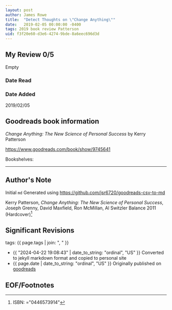 ```yaml
---
layout: post
author: James Rowe
title:  "Detect Thoughts on \"Change Anything\""
date:   2019-02-05 00:00:00 -0400
tags: 2019 book review Patterson 
uid: f3f20e60-d3e6-4274-9bde-8a6eec696d3d
---
```




## My Review 0/5

Empty

### Date Read


### Date Added
2019/02/05

## Goodreads book information

*Change Anything: The New Science of Personal Success* by Kerry Patterson

https://www.goodreads.com/book/show/9745641

Bookshelves: 

---

## Author's Note

Initial `md` Generated using https://github.com/jsr6720/goodreads-csv-to-md

Kerry Patterson, *Change Anything: The New Science of Personal Success*, Joseph Grenny, David Maxfield, Ron McMillan, Al Switzler Balance 2011 (Hardcover)[^1]

## Significant Revisions

tags: {{ page.tags | join: ", " }} <!-- todo move this somewhere -->

- {{ "2024-04-22 19:08:43" | date_to_string: "ordinal", "US" }} Converted to jekyll markdown format and copied to personal site
- {{ page.date | date_to_string: "ordinal", "US" }} Originally published on [goodreads](https://www.goodreads.com)

## EOF/Footnotes

[^1]: ISBN: ="0446573914"